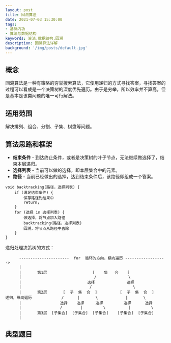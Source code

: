 ```yaml
---
layout: post
title: 回溯算法
date: 2021-07-03 15:30:00
tags:
- 基础内功
- 算法与数据结构
keywords: 算法,数据结构,回溯
description: 回溯算法详解
background: '/img/posts/default.jpg'
---
```


## 概念

回溯算法是一种有策略的穷举搜索算法，它使用递归的方式寻找答案，寻找答案的过程可以看成是一个决策树的深度优先遍历。由于是穷举，所以效率并不算高，但是基本是该类问题的唯一可行解法。

## 适用范围

解决排列、组合、分割、子集、棋盘等问题。

## 算法思路和框架

- **结束条件** - 到达终止条件，或者是决策树的叶子节点，无法继续做选择了，结束本层递归。
- **选择列表** - 当前可以做的选择，即本层集合中的元素。
- **路径** - 当前已经做出的选择，达到结束条件后，该路径即组成一个答案。

```
void backtracking(路径，选择列表) {
    if (满足结束条件) {
        保存路径到结果中
        return;
    }
    for (选择 in 选择列表) {
        做选择，将节点加入路径
        backtracking(路径，选择列表)
        回溯，将节点从路径中去除
    }
}
```

递归处理决策树的方式：

```
      ----------------------  for  循环的方向，横向遍历 ------------------>
      |
      |       第1层                    [    集   合    ]
      |                                /              \
      |                             选择              选择
      |                              /                  \
      |       第2层       [  子  集  合  ]          [  子  集  合  ]
递归，纵向遍历             /      |       \            |       \
      |                 选择    选择     选择         选择      选择
      |                 /        |         \          |         \
      |       第3层  [子集合]  [子集合]  [子集合]    [子集合]  [子集合]
      |
```

## 典型题目
